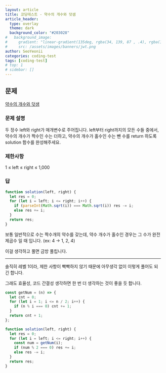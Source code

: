 ```yaml
---
layout: article
title: 코딩테스트 - 약수의 개수와 덧샘
article_header:
  type: overlay
  theme: dark
  background_color: "#203028"
#   background_image:
#     gradient: "linear-gradient(135deg, rgba(34, 139, 87 , .4), rgba(139, 34, 139, .4))"
#     src: /assets/images/banners/jwt.png
author: SeoYeonii
categories: coding-test
tags: [coding-test]
# top: 1
# sidebar: []
---
```


## 문제

[약수의 개수와 덧샘](https://school.programmers.co.kr/learn/courses/30/lessons/77884)

### 문제 설명

두 정수 left와 right가 매개변수로 주어집니다. left부터 right까지의 모든 수들 중에서, 약수의 개수가 짝수인 수는 더하고, 약수의 개수가 홀수인 수는 뺀 수를 return 하도록 solution 함수를 완성해주세요.

### 제한사항

1 ≤ left ≤ right ≤ 1,000

### 답

```js
function solution(left, right) {
  let res = 0;
  for (let i = left; i <= right; i++) {
    if (parseInt(Math.sqrt(i)) === Math.sqrt(i)) res -= i;
    else res += i;
  }
  return res;
}
```

보통 일반적으로 수는 짝수개의 약수를 갖는데, 약수 개수가 홀수인 경우는 그 수가 완전제곱수 일 때 입니다. (ex: 4 -> 1, 2, 4)

이걸 생각하고 풀면 금방 풀립니다.

---

솔직히 레벨 1이라, 제한 사항이 빡빡하지 않기 때문에 아무생각 없이 이렇게 풀어도 되긴 합니다.

그래도 효율성, 코드 간결성 생각하면 한 번 더 생각하는 것이 좋을 듯 합니다.

```js
const getNum = (n) => {
  let cnt = 0;
  for (let i = 1; i <= n / 2; i++) {
    if (n % i === 0) cnt += 1;
  }
  return cnt + 1;
};

function solution(left, right) {
  let res = 0;
  for (let i = left; i <= right; i++) {
    const num = getNum(i);
    if (num % 2 === 0) res += i;
    else res -= i;
  }
  return res;
}
```
